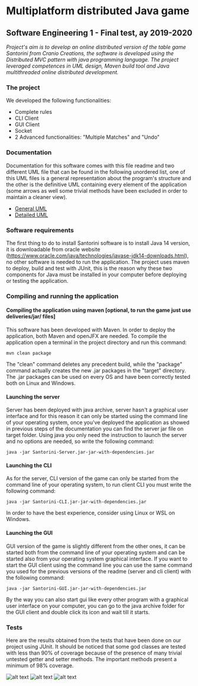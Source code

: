 # Multiplatform distributed Java game
## Software Engineering 1 - Final test, ay 2019-2020

<em>Project's aim is to develop an online distributed version of the table game Santorini from Cranio Creations, the software is developed using the Distributed MVC pattern with java programming language. The project leveraged competences in UML design, Maven build tool and Java multithreaded online distributed development.</em>

### The project

We developed the following functionalities:
- Complete rules
- CLI Client
- GUI Client
- Socket
- 2 Advanced functionalities: "Multiple Matches" and "Undo"

### Documentation

Documentation for this software comes with this file readme and two different UML file that can be found in the following unordered list, one of this UML files is a general representation about the program's structure and the other is the definitive UML containing every element of the application (some arrows as well some trivial methods have been excluded in order to maintain a cleaner view).
- [General UML](https://github.com/marcoPetriPolimi/ing-sw-2020-petri-piccirillo-restifo/blob/master/deliveries/UML/UML_Generic.pdf)
- [Detailed UML](https://github.com/marcoPetriPolimi/ing-sw-2020-petri-piccirillo-restifo/blob/master/deliveries/UML/UML_Final.pdf)

### Software requirements

The first thing to do to install Santorini software is to install Java 14 version, it is downloadable from oracle website (https://www.oracle.com/java/technologies/javase-jdk14-downloads.html), no other software is needed to run the application.
The project uses maven to deploy, build and test with JUnit, this is the reason why these two components for Java must be installed in your computer before deploying or testing the application.

### Compiling and running the application

#### Compiling the application using maven [optional, to run the game just use deliveries/jar/ files]

This software has been developed with Maven. In order to deploy the application, both Maven and openJFX are needed. To compile the application open a terminal in the project directory and run this command:
```
mvn clean package
```
The "clean" command deletes any precedent build, while the "package" command actually creates the new .jar packages in the "target" directory.
The .jar packages can be used on every OS and have been correctly tested both on Linux and Windows.

#### Launching the server

Server has been deployed with java archive, server hasn't a graphical user interface and for this reason it can only be started using the command line of your operating system, once you've deployed the application as showed in previous steps of the documentation you can find the server jar file on target folder. Using java you only need the instruction to launch the server and no options are needed, so write the following command:
```
java -jar Santorini-Server.jar-jar-with-dependencies.jar
```

#### Launching the CLI

As for the server, CLI version of the game can only be started from the command line of your operating system, to run client CLI you must write the following command:
```
java -jar Santorini-CLI.jar-jar-with-dependencies.jar
```
In order to have the best experience, consider using Linux or WSL on Windows.

#### Launching the GUI

GUI version of the game is slightly different from the other ones, it can be started both from the command line of your operating system and can be started also from your operating system graphical interface. If you want to start the GUI client using the command line you can use the same command you used for the previous versions of the readme (server and cli client) with the following command:
```
java -jar Santorini-GUI.jar-jar-with-dependencies.jar
```
By the way you can also start gui like every other program with a graphical user interface on your computer, you can go to the java archive folder for the GUI client and double click its icon and wait till it starts.

### Tests

Here are the results obtained from the tests that have been done on our project using JUnit. It should be noticed that some god classes are tested with less than 90% of coverage because of the presence of many trivial untested getter and setter methods. The important methods present a minimum of 98% coverage.

![alt text](https://github.com/marcoPetriPolimi/ing-sw-2020-petri-piccirillo-restifo/blob/master/deliveries/Tests/tests_1.PNG)
![alt text](https://github.com/marcoPetriPolimi/ing-sw-2020-petri-piccirillo-restifo/blob/master/deliveries/Tests/tests_2.PNG)
![alt text](https://github.com/marcoPetriPolimi/ing-sw-2020-petri-piccirillo-restifo/blob/master/deliveries/Tests/tests_3.PNG)
